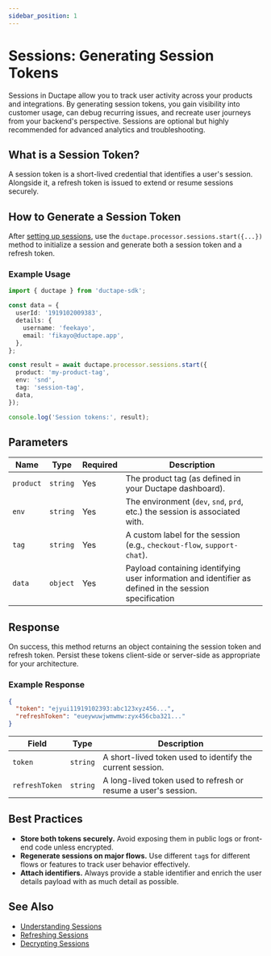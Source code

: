 ```yaml
---
sidebar_position: 1
---
```


# Sessions: Generating Session Tokens

Sessions in Ductape allow you to track user activity across your products and integrations. By generating session tokens, you gain visibility into customer usage, can debug recurring issues, and recreate user journeys from your backend's perspective. Sessions are optional but highly recommended for advanced analytics and troubleshooting.

## What is a Session Token?
A session token is a short-lived credential that identifies a user's session. Alongside it, a refresh token is issued to extend or resume sessions securely.

## How to Generate a Session Token

After [setting up sessions](../../apps/products/sessions), use the `ductape.processor.sessions.start({...})` method to initialize a session and generate both a session token and a refresh token.

### Example Usage

```typescript
import { ductape } from 'ductape-sdk';

const data = {
  userId: '1919102009383',
  details: {
    username: 'feekayo',
    email: 'fikayo@ductape.app',
  },
};

const result = await ductape.processor.sessions.start({
  product: 'my-product-tag',
  env: 'snd',
  tag: 'session-tag',
  data,
});

console.log('Session tokens:', result);
```

## Parameters

| Name      | Type     | Required | Description                                                                 |
| --------- | -------- | -------- | --------------------------------------------------------------------------- |
| `product` | `string` | Yes    | The product tag (as defined in your Ductape dashboard).                     |
| `env`     | `string` | Yes    | The environment (`dev`, `snd`, `prd`, etc.) the session is associated with. |
| `tag`     | `string` | Yes    | A custom label for the session (e.g., `checkout-flow`, `support-chat`).     |
| `data`    | `object` | Yes    | Payload containing identifying user information and identifier as defined in the session specification |

## Response

On success, this method returns an object containing the session token and refresh token. Persist these tokens client-side or server-side as appropriate for your architecture.

### Example Response

```json
{
  "token": "ejyui11919102393:abc123xyz456...",
  "refreshToken": "eueywuwjwmwmw:zyx456cba321..."
}
```

| Field         | Type     | Description                                                    |
| ------------- | -------- | -------------------------------------------------------------- |
| `token`       | `string` | A short-lived token used to identify the current session.      |
| `refreshToken`| `string` | A long-lived token used to refresh or resume a user's session. |

## Best Practices
- **Store both tokens securely.** Avoid exposing them in public logs or front-end code unless encrypted.
- **Regenerate sessions on major flows.** Use different `tag`s for different flows or features to track user behavior effectively.
- **Attach identifiers.** Always provide a stable identifier and enrich the user details payload with as much detail as possible.

## See Also
- [Understanding Sessions](../../products/sessions)
- [Refreshing Sessions](./refreshing.md)
- [Decrypting Sessions](./decrypting.md)